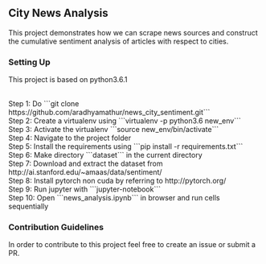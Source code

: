 ## City News Analysis

This project demonstrates how we can scrape news sources and construct the cumulative sentiment analysis of articles with respect to cities.

### Setting Up
This project is based on python3.6.1

   <br/>
   Step 1: Do ```git clone https://github.com/aradhyamathur/news_city_sentiment.git```<br/>
   Step 2: Create a virtualenv using ```virtualenv -p python3.6 new_env```<br/>
   Step 3: Activate the virtualenv ```source new_env/bin/activate```<br/>
   Step 4: Navigate to the project folder <br/>
   Step 5: Install the requirements using ```pip install -r requirements.txt```<br/>
   Step 6: Make directory ```dataset``` in the current directory <br/>
   Step 7: Download and extract the dataset from http://ai.stanford.edu/~amaas/data/sentiment/ <br/>
   Step 8: Install pytorch non cuda by referring to http://pytorch.org/ <br/>
   Step 9: Run jupyter with ```jupyter-notebook``` <br/>
   Step 10: Open ```news_analysis.ipynb``` in browser and run cells sequentially  <br/>

### Contribution Guidelines

In order to contribute to this project feel free to create an issue or submit a PR.
